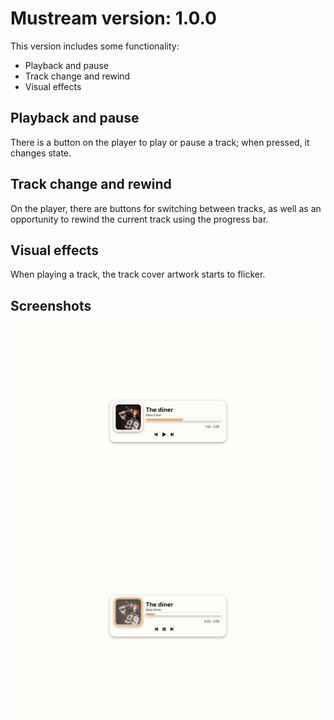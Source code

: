 # Mustream version: 1.0.0

This version includes some functionality:

- Playback and pause
- Track change and rewind
- Visual effects

## Playback and pause

There is a button on the player to play or pause a track; when pressed, it changes state.

## Track change and rewind

On the player, there are buttons for switching between tracks, as well as an opportunity to rewind the current track using the progress bar.

## Visual effects

When playing a track, the track cover artwork starts to flicker.

## Screenshots

<img src="./static/img/screenshot-1.jpeg" alt="mustream interface pause" />
<img src="./static/img/screenshot-2.jpeg" alt="mustream interface play" />
